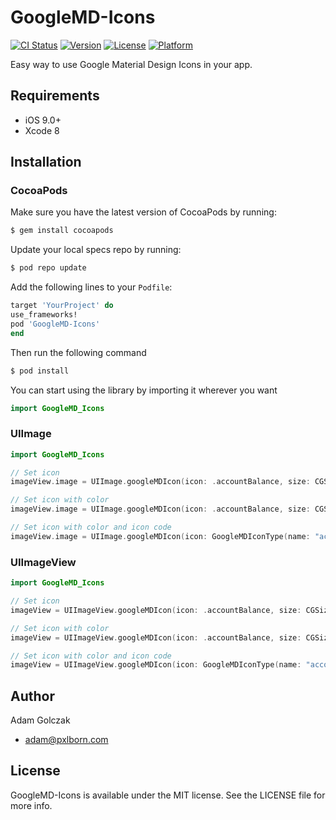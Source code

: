 # GoogleMD-Icons

[![CI Status](https://img.shields.io/travis/adamgolczak/GoogleMD-Icons.svg?style=flat)](https://travis-ci.org/adamgolczak/GoogleMD-Icons)
[![Version](https://img.shields.io/cocoapods/v/GoogleMD-Icons.svg?style=flat)](https://cocoapods.org/pods/GoogleMD-Icons)
[![License](https://img.shields.io/cocoapods/l/GoogleMD-Icons.svg?style=flat)](https://cocoapods.org/pods/GoogleMD-Icons)
[![Platform](https://img.shields.io/cocoapods/p/GoogleMD-Icons.svg?style=flat)](https://cocoapods.org/pods/GoogleMD-Icons)

Easy way to use Google Material Design Icons in your app.

## Requirements

- iOS 9.0+
- Xcode 8

## Installation

### CocoaPods

Make sure you have the latest version of CocoaPods by running:

```bash
$ gem install cocoapods
```

Update your local specs repo by running:

```bash
$ pod repo update
```

Add the following lines to your `Podfile`:

```ruby
target 'YourProject' do
use_frameworks!
pod 'GoogleMD-Icons'
end
```

Then run the following command

```bash
$ pod install
```

You can start using the library by importing it wherever you want

```swift
import GoogleMD_Icons
```

### UIImage

```Swift
import GoogleMD_Icons

// Set icon
imageView.image = UIImage.googleMDIcon(icon: .accountBalance, size: CGSize(width: 150.0, height: 150.0))

// Set icon with color
imageView.image = UIImage.googleMDIcon(icon: .accountBalance, size: CGSize(width: 150.0, height: 150.0), color: .orange)

// Set icon with color and icon code
imageView.image = UIImage.googleMDIcon(icon: GoogleMDIconType(name: "accountBalance")!, size: CGSize(width: 150.0, height: 150.0), color: .orange)

```


### UIImageView

```Swift
import GoogleMD_Icons

// Set icon
imageView = UIImageView.googleMDIcon(icon: .accountBalance, size: CGSize(width: 150.0, height: 150.0))

// Set icon with color
imageView = UIImageView.googleMDIcon(icon: .accountBalance, size: CGSize(width: 150.0, height: 150.0), color: .orange)

// Set icon with color and icon code
imageView = UIImageView.googleMDIcon(icon: GoogleMDIconType(name: "accountBalance")!, size: CGSize(width: 150.0, height: 150.0), color: .orange)


```

## Author

Adam Golczak
- adam@pxlborn.com

## License

GoogleMD-Icons is available under the MIT license. See the LICENSE file for more info.
